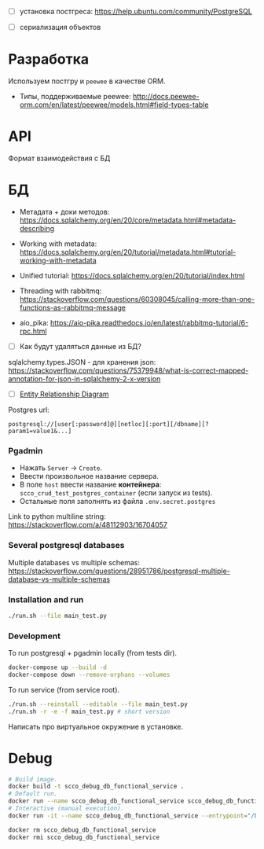 - [ ] установка постгреса: https://help.ubuntu.com/community/PostgreSQL
- [ ] сериализация объектов




# Разработка

Используем постгру и `peewee` в качестве ORM.

- Типы, поддерживаемые peewee: http://docs.peewee-orm.com/en/latest/peewee/models.html#field-types-table

# API

Формат взаимодействия с БД

# БД

* Метадата + доки методов: https://docs.sqlalchemy.org/en/20/core/metadata.html#metadata-describing

* Working with metadata: https://docs.sqlalchemy.org/en/20/tutorial/metadata.html#tutorial-working-with-metadata

* Unified tutorial: https://docs.sqlalchemy.org/en/20/tutorial/index.html

* Threading with rabbitmq: https://stackoverflow.com/questions/60308045/calling-more-than-one-functions-as-rabbitmq-message

* aio_pika: https://aio-pika.readthedocs.io/en/latest/rabbitmq-tutorial/6-rpc.html

- [ ] Как будут удаляться данные из БД?

sqlalchemy.types.JSON - для хранения json: https://stackoverflow.com/questions/75379948/what-is-correct-mapped-annotation-for-json-in-sqlalchemy-2-x-version

- [ ] [Entity Relationship Diagram](https://miro.com/app/board/uXjVKZsS6Io=/)

Postgres url:
```text
postgresql://[user[:password]@][netloc][:port][/dbname][?param1=value1&...]
```

### Pgadmin

* Нажать `Server` -> `Create`.
* Ввести произвольное название сервера.
* В поле `host` ввести название **контейнера**: `scco_crud_test_postgres_container` (если запуск из tests).
* Остальные поля заполнять из файла `.env.secret.postgres`

Link to python multiline string: https://stackoverflow.com/a/48112903/16704057

### Several postgresql databases

Multiple databases vs multiple schemas: https://stackoverflow.com/questions/28951786/postgresql-multiple-database-vs-multiple-schemas

### Installation and run
```bash
./run.sh --file main_test.py
```

### Development

To run postgresql + pgadmin locally (from tests dir).
```bash
docker-compose up --build -d
docker-compose down --remove-orphans --volumes

```


To run service (from service root).
```bash
./run.sh --reinstall --editable --file main_test.py
./run.sh -r -e -f main_test.py # short version
```

Написать про виртуальное окружение в установке.

# Debug

```bash
# Build image.
docker build -t scco_debug_db_functional_service .
# Default run.
docker run --name scco_debug_db_functional_service scco_debug_db_functional_service
# Interactive (manual execution).
docker run -it --name scco_debug_db_functional_service --entrypoint="/bin/bash" scco_debug_db_functional_service

docker rm scco_debug_db_functional_service
docker rmi scco_debug_db_functional_service
```
